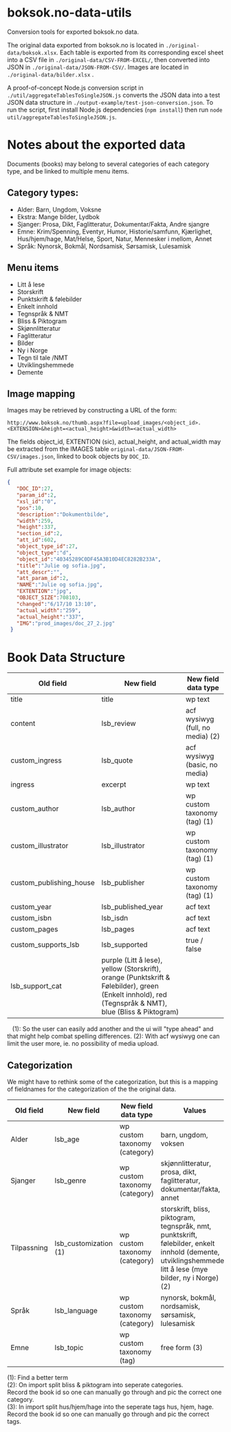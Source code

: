 boksok.no-data-utils
====================

Conversion tools for exported boksok.no data.

The original data exported from boksok.no is located in ```./original-data/boksok.xlsx```. Each table is exported from its corresponding excel sheet into a CSV file in ```./original-data/CSV-FROM-EXCEL/```, then converted into JSON in ```./original-data/JSON-FROM-CSV/```. Images are located in ```./original-data/bilder.xlsx```
.

A proof-of-concept Node.js conversion script in ```./util/aggregateTablesToSingleJSON.js``` converts the JSON data into a test JSON data structure in ```./output-example/test-json-conversion.json```. To run the script, first install Node.js dependencies (```npm install```) then run ```node util/aggregateTablesToSingleJSON.js```.


# Notes about the exported data

Documents (books) may belong to several categories of each category type, and be linked to multiple menu items.

## Category types:

* Alder: Barn, Ungdom, Voksne
* Ekstra: Mange bilder, Lydbok
* Sjanger: Prosa, Dikt, Faglitteratur, Dokumentar/Fakta, Andre sjangre
* Emne: Krim/Spenning, Eventyr, Humor, Historie/samfunn, Kjærlighet, Hus/hjem/hage, Mat/Helse, Sport, Natur, Mennesker i mellom, Annet
* Språk: Nynorsk, Bokmål, Nordsamisk, Sørsamisk, Lulesamisk

## Menu items
* Litt å lese
* Storskrift
* Punktskrift & følebilder
* Enkelt innhold
* Tegnspråk & NMT
* Bliss & Piktogram
* Skjønnlitteratur
* Faglitteratur
* Bilder
* Ny i Norge
* Tegn til tale /NMT
* Utviklingshemmede
* Demente

## Image mapping

Images may be retrieved by constructing a URL of the form:

    http://www.boksok.no/thumb.aspx?file=upload_images/<object_id>.<EXTENSION>&height=<actual_height>&width=<actual_width>

 The fields object_id, EXTENTION (sic), actual_height, and actual_width may be extracted from the IMAGES table ```original-data/JSON-FROM-CSV/images.json```, linked to book objects by ```DOC_ID```.

 Full attribute set example for image objects:

 ```json
 {
    "DOC_ID":27,
    "param_id":2,
    "xsl_id":"0",
    "pos":10,
    "description":"Dokumentbilde",
    "width":259,
    "height":337,
    "section_id":2,
    "att_id":602,
    "object_type_id":27,
    "object_type":"d",
    "object_id":"40345289C0DF45A3B10D4EC8282B233A",
    "title":"Julie og sofia.jpg",
    "att_descr":"",
    "att_param_id":2,
    "NAME":"Julie og sofia.jpg",
    "EXTENTION":"jpg",
    "OBJECT_SIZE":708103,
    "changed":"6/17/10 13:10",
    "actual_width":"259",
    "actual_height":"337",
    "IMG":"prod_images/doc_27_2.jpg"
  }
  ```

# Book Data Structure

Old field | New field | New field data type
--- | --- | ---
title | title | wp text
content | lsb_review | acf wysiwyg (full, no media) (2)
custom_ingress | lsb_quote | acf wysiwyg (basic, no media)
ingress | excerpt | wp text
custom_author | lsb_author | wp custom taxonomy (tag) (1)
custom_illustrator | lsb_illustrator | wp custom taxonomy (tag) (1)
custom_publishing_house | lsb_publisher | wp custom taxonomy (tag) (1)
custom_year | lsb_published_year | acf text
custom_isbn | lsb_isdn | acf text
custom_pages | lsb_pages | acf text
custom_supports_lsb | lsb_supported | true / false
 | lsb_support_cat | purple (Litt å lese), yellow (Storskrift), orange (Punktskrift & Følebilder), green (Enkelt innhold), red (Tegnspråk & NMT), blue (Bliss & Piktogram)
  
(1): So the user can easily add another and the ui will "type ahead" and that might help combat spelling differences.
(2): With acf wysiwyg one can limit the user more, ie. no possibility of media upload.

## Categorization

We might have to rethink some of the categorization, but this is a mapping of fieldnames for the categorization of the the original data.

Old field | New field | New field data type | Values
--- | --- | --- | ---
Alder | lsb_age | wp custom taxonomy (category) | barn, ungdom, voksen
Sjanger | lsb_genre | wp custom taxonomy (category) | skjønnlitteratur, prosa, dikt, faglitteratur, dokumentar/fakta, annet
Tilpassning | lsb_customization (1) | wp custom taxonomy (category) | storskrift, bliss, piktogram, tegnspråk, nmt, punktskrift, følebilder, enkelt innhold (demente, utviklingshemmede), litt å lese (mye bilder, ny i Norge) (2)
Språk | lsb_language | wp custom taxonomy (category) | nynorsk, bokmål, nordsamisk, sørsamisk, lulesamisk
Emne | lsb_topic | wp custom taxonomy (tag) | free form (3)


(1): Find a better term  
(2): On import split bliss & piktogram into seperate categories.  
     Record the book id so one can manually go through and pic the correct one category.  
(3): In import split hus/hjem/hage into the seperate tags hus, hjem, hage.  
     Record the book id so one can manually go through and pic the correct tags.
